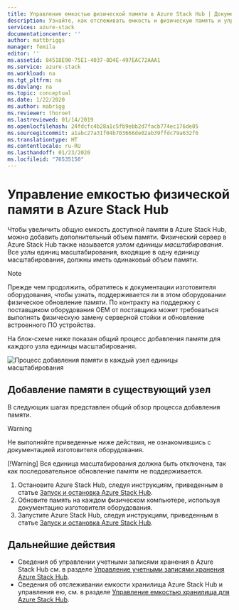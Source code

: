 ```yaml
---
title: Управление емкостью физической памяти в Azure Stack Hub | Документация Майкрософт
description: Узнайте, как отслеживать емкость и физическую память и управлять ими в Azure Stack Hub.
services: azure-stack
documentationcenter: ''
author: mattbriggs
manager: femila
editor: ''
ms.assetid: 84518E90-75E1-4037-8D4E-497EAC72AAA1
ms.service: azure-stack
ms.workload: na
ms.tgt_pltfrm: na
ms.devlang: na
ms.topic: conceptual
ms.date: 1/22/2020
ms.author: mabrigg
ms.reviewer: thoroet
ms.lastreviewed: 01/14/2019
ms.openlocfilehash: 24fdcfc4b28a1c5fb9ebb2d7facb774ec176de05
ms.sourcegitcommit: a1abc27a31f04b703666de02ab39ffdc79a632f6
ms.translationtype: HT
ms.contentlocale: ru-RU
ms.lasthandoff: 01/23/2020
ms.locfileid: "76535150"
---
```

# <a name="manage-physical-memory-capacity-in-azure-stack-hub"></a>Управление емкостью физической памяти в Azure Stack Hub

Чтобы увеличить общую емкость доступной памяти в Azure Stack Hub, можно добавить дополнительный объем памяти. Физический сервер в Azure Stack Hub также называется *узлом единицы масштабирования*. Все узлы единиц масштабирования, входящие в одну единицу масштабирования, должны иметь одинаковый объем памяти.

> [!note]  
> Прежде чем продолжить, обратитесь к документации изготовителя оборудования, чтобы узнать, поддерживается ли в этом оборудовании физическое обновление памяти. По контракту на поддержку с поставщиком оборудования OEM от поставщика может требоваться выполнять физическую замену серверной стойки и обновление встроенного ПО устройства.

На блок-схеме ниже показан общий процесс добавления памяти для каждого узла единицы масштабирования.

![Процесс добавления памяти в каждый узел единицы масштабирования](media/azure-stack-manage-storage-physical-capacity/process-to-add-memory-to-scale-unit.png)

## <a name="add-memory-to-an-existing-node"></a>Добавление памяти в существующий узел
В следующих шагах представлен общий обзор процесса добавления памяти.

> [!Warning]
> Не выполняйте приведенные ниже действия, не ознакомившись с документацией изготовителя оборудования.
> 
> [!Warning]
> Вся единица масштабирования должна быть отключена, так как последовательное обновление памяти не поддерживается.

1. Остановите Azure Stack Hub, следуя инструкциям, приведенным в статье [Запуск и остановка Azure Stack Hub](azure-stack-start-and-stop.md).
2. Обновите память на каждом физическом компьютере, используя документацию изготовителя оборудования.
3. Запустите Azure Stack Hub, следуя инструкциям, приведенным в статье [Запуск и остановка Azure Stack Hub](azure-stack-start-and-stop.md).

## <a name="next-steps"></a>Дальнейшие действия

 - Сведения об управлении учетными записями хранения в Azure Stack Hub см. в разделе [Управление учетными записями хранения Azure Stack Hub](azure-stack-manage-storage-accounts.md).
 - Сведения об отслеживании емкости хранилища Azure Stack Hub и управления ею, см. в разделе [Управление емкостью хранилища для Azure Stack Hub](azure-stack-manage-storage-shares.md).
